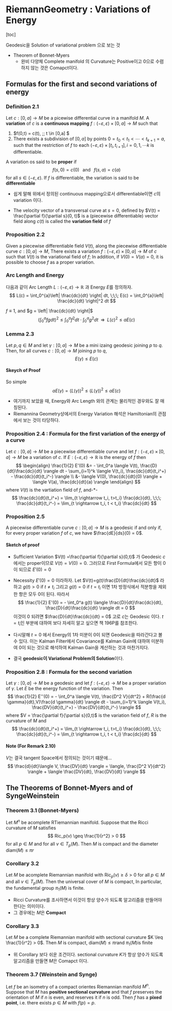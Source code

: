 RiemannGeometry : Variations of Energy
============

[toc]



Geodesic을 Solution of variational problem 으로 보는 것

- Theorem of Bonnet-Myers 
	- 완비 다양체 Complete manifold 의 Curvature는 Positive이고 0으로 수렴하지 않는 것은 Comapct이다.

## Formulas for the first and second variations of energy

### Definition 2.1 
Let $c:[0,a] \rightarrow M$ be a picewise differential curve in a manifold $M$.
A **variation** of $c$ is a **continuous mapping** $f:(-\varepsilon, \varepsilon) \times [0,a] \rightarrow M$ such that

1. $f(0,t) = c(t), \;\; t \in [0,a] $
2. There exists a subdivision of $[0,a]$ by points $0 = t_0 < t_1 < \cdots < t_{k+1}=a$, such that the restriction of $f$ to each $(-\varepsilon, \varepsilon) \times [t_i, t_{i+1}], i=0, 1, \cdots k$ is differentiable.

A variation os said to be **proper** if
$$
f(s,0) = c(0) \;\;\;\text{and}\;\;\; f(s,a)=c(a)
$$
for all $s \in (-\varepsilon, \varepsilon)$. If $f$ is differentiable, the variation is said to be **differentiable**

- 쉽게 말해 위에서 정의된 continuous mapping으로서 differentiable이면 $c$의 variation 이다.

- The velocity vector of a transversal curve at $s=0$, defined by $V(t) = \frac{\partial f}{\partial s}(0, t)$ is a (piecewise differentiable) vector field along $c(t)$ is called the **variation field** of $f$ 

### Proposition 2.2
Given a piecewise differentiable field $V(t)$, along the piecewise differentiable curve $c:[0,a] \rightarrow M$, 
There exists a variation $f:(-\varepsilon, \varepsilon) \times [0,a] \rightarrow M$ of $c$ such that $V(t)$ is the variational field of $f$;
In addition, if $V(0)=V(a)=0$, it is possible to choose $f$ as a proper variation.

### Arc Length and Energy
다음과 같이 Arc Length $L:(-\varepsilon, \varepsilon) \rightarrow \mathbb{R}$ 과 Energy $E$를 정의하자.
$$
L(c) = \int_0^{a}\left| \frac{dc}{dt} \right| dt, \;\;\; E(c) = \int_0^{a}\left| \frac{dc}{dt} \right|^2 dt
$$

$f \equiv 1$, and $g = \left| \frac{dc}{dt} \right|$ 
$$
\left( \int_0^a fg dt \right)^2 \leq \int_0^a f^2 dt \cdot \int_0^a g^2 dt \;\;\Rightarrow\;\; L(c)^2 \leq a E(c)
$$

### Lemma 2.3
Let $p, q \in M$ and let $\gamma:[0,a] \rightarrow M$ be a mini izaing geodesic joining $p$ to $q$. Then, for all curves $c:[0,a] \rightarrow M$ joining $p$ to $q$,
$$
E(\gamma) \leq E(c)
$$
#### Skeych of Proof
So simple
$$
aE(\gamma) = (L(\gamma))^2 \leq (L(\gamma))^2 \leq a E(c)
$$

- 여기까지 보았을 때, Energy와 Arc Length 와의 관계는 물리적인 경우와도 잘 매칭된다. 
- Riemannina Geometry상에서의 Energy Variation 해석은 Hamiltonian의 관점에서 보는 것이 타당하다.

### Proposition 2.4 : Formula for the first variation of the energy of a curve 
Let $c:[0,a] \rightarrow M$ be a piecewise differentiable curve and let $f:(-\varepsilon, \varepsilon) \times [0,a] \rightarrow M$ be a variation of $c$.
If $E:(-\varepsilon, \varepsilon) \rightarrow \mathbb{R}$ is the energy of $f$ then
$$
\begin{align}
\frac{1}{2} E'(0) &= - \int_0^a \langle V(t), \frac{D}{dt}\frac{dc}{dt} \rangle dt - \sum_{i=1}^k \langle V(t_i), \frac{dc}{dt}(t_i^+) - \frac{dc}{dt}(t_i^-) \rangle \\
&- \langle V(0), \frac{dc}{dt}(0) \rangle + \langle V(a), \frac{dc}{dt}(a) \rangle
\end{align}
$$
where $V(t)$ is the vartiation field of $f$, and-*-
$$
\frac{dc}{dt}(t_i^+) = \lim_{t \rightarrow t_i, t>t_i} \frac{dc}{dt}, \;\;\;  \frac{dc}{dt}(t_i^-) = \lim_{t \rightarrow t_i, t < t_i} \frac{dc}{dt}
$$

### Proposition 2.5
A piecewise differentiable curve $c:[0,a] \rightarrow M$ is a geodesic if and only if, for every proper variation $f$ of $c$, we have $\frac{dE}{ds}(0) = 0$.
#### Sketch of proof
- Sufficient
Variation $V(t) =\frac{\partial f}{\partial s}(0,t)$ 가 Geodesic $c$ 에서는 proper이므로 $V(t)=V(0)=0$. 그러므로 First Formula에서 모든 항이 0이 되므로 $E'(0) = 0$
- Necessity
$E'(0) = 0$ 이라하자. Let $V(t)=g(t)\frac{D}{dt}\frac{dc}{dt}$ 라 하고 $g(t) > 0$ if $t \neq t_i$ 그리고 $g(t)=0$ if $t = t_i$ 이면 1차 방정식에서 적분항을 제외한 항은 모두 0이 된다. 따라서
$$
\frac{1}{2} E'(0) = - \int_0^a g(t) \langle \frac{D}{dt}\frac{dc}{dt}, \frac{D}{dt}\frac{dc}{dt} \rangle dt = 0
$$
이것이 0 되려면 $\frac{D}{dt}\frac{dc}{dt} = 0$ 고로 $c$는 Geodesic 이다. 
$t = t_i$인 부분에 대하여 보다 자세히 알고 싶으면 책 196P를 참조한다. 

-  다시말해 $t=0$ 에서 Energy의 1차 미분이 0이 되면 Geodesic을 따라간다고 볼 수 있다. 이는 Kalman Filter에서 Covariance를 Kalman Gain에 대하여 미분하여 0이 되는 것으로 해석하여 Kalman Gain을 계산하는 것과 마찬가지다.

- 결국 **geodesic이 Variational Problem의 Solution**이다. 

### Proposition 2.8 : Formula for the second variation
Let $\gamma:[0,a] \rightarrow M$ be a geodesic and let $f:(-\varepsilon, \varepsilon) \rightarrow M$ be a proper variation of $\gamma$.
Let $E$ be the energy function of the variation. Then
$$
\frac{1}{2} E''(0) = - \int_0^a \langle V(t), \frac{D^2 V}{dt^2} + R(\frac{d \gamma}{dt},V)\frac{d \gamma}{dt} \rangle dt - \sum_{i=1}^k \langle V(t_i), \frac{DV}{dt}(t_i^+) - \frac{DV}{dt}(t_i^-) \rangle
$$
where $V = \frac{\partial f}{\partial s}(0,t)$ is the variation field of $f$, $R$ is the curvature of $M$ and
$$
\frac{dc}{dt}(t_i^+) = \lim_{t \rightarrow t_i, t>t_i} \frac{dc}{dt}, \;\;\;  \frac{dc}{dt}(t_i^-) = \lim_{t \rightarrow t_i, t < t_i} \frac{dc}{dt}
$$

#### Note (For Remark 2.10)
$V$는 결국 tangent Space에서 정의되는 것이기 떄문에...
$$
\frac{d}{dt}\langle V, \frac{DV}{dt} \rangle = \langle, \frac{D^2 V}{dt^2} \rangle + \langle \frac{DV}{dt}, \frac{DV}{dt} \rangle
$$


## The Theorems of Bonnet-Myers and of SyngeWeinstein

### Theorem 3.1 (Bonnet-Myers)
Let $M^n$ be acomplete RTiemannian manifold.
Suppose that the Ricci curvature of $M$ satisfies
$$
Ric_p(v) \geq \frac{1}{r^2} > 0
$$
for all $p \in M$ and for all  $v \in T_p (M)$. Then $M$ is compact and the diameter $\text{diam}(M) \leq \pi r$

### Corollary 3.2
Let $M$ be acomplete Riemannian manifold with $\text{Ric}_p(v) \geq \delta > 0$ for all $p \in M$ and all $v \in T_p (M)$.
Then the universal cover of $M$ is compact, 
In particular, the fundamental group $\pi_1(M)$ is finite.

- Ricci Curvature를 조사하면서 이것이 항상 양수가 되도록 알고리즘을 만들어야 한다는 의미이다.
- 그 경우에는 $M$은 **Compact**

### Corollary 3.3
Let $M$ be a complete Riemannian manifold with sectional curvature $K \leq \frac{1}{r^2} > 0$. Then $M$ is compact, $\text{diam}(M) \leq \pi r$and $\pi_1(M)$is finite

- 위 Corollary 보다 쉬운 조건이다. sectional curvature $K$가 항상 양수가 되도록 알고리즘을 만들면 $M$은 Comapct 이다.

### Theorem 3.7 (Weinstein and Synge)
Let $f$ be an isometry of a compact orientes Riemannian manifold $M^n$. Suppose that $M$ has **positive sectional curvature** and that $f$ preserves the orientation of $M$ if $n$ is even, and reserves it if $n$ is odd. Then $f$ has a **pixed point**, i.e. there exists $p \in M$ with $f(p)=p$.




